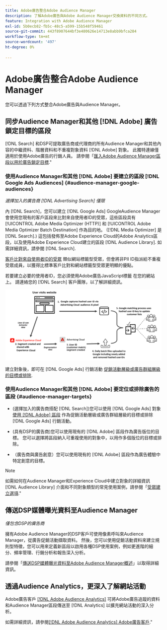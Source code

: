 ```yaml
---
title: Adobe廣告整合Adobe Audience Manager
description: 了解Adobe廣告與Adobe Audience Manager交換資料的不同方式。
feature: Integration with Adobe Audience Manager
exl-id: 5b0ecb82-fb5c-48c5-a599-15b548f59461
source-git-commit: 443f8907644bf3e480626e14713e8abb9bfca284
workflow-type: tm+mt
source-wordcount: '497'
ht-degree: 0%

---
```


# Adobe廣告整合Adobe Audience Manager

您可以透過下列方式整合Adobe廣告與Audience Manager。

## 同步Audience Manager和其他 [!DNL Adobe] 廣告鎖定目標的區段

[!DNL Search] 和DSP可提取廣告商或代理商的所有Audience Manager和其他內容的中繼資料、階層資料和不重複對象資料 [!DNL Adobe] 對象。 此獨特連線僅適用於使用Adobe廣告的行銷人員。 請參閱「[匯入Adobe Audience Manager區段以用於廣告鎖定目標](/help/integrations/audience-manager/import-audiences.md).&quot;

### 使用Audience Manager和其他 [!DNL Adobe] 要建立的區段 [!DNL Google Ads Audiences] {#audience-manager-google-audiences}

*選擇加入的廣告商 [!DNL Advertising Search] 僅限*

內 [!DNL Search]，您可以建立 [!DNL Google Ads] GoogleAudience Manager會使用您現有的客戶區段來比對來自使用者ID的受眾，這些區段具有 [!UICONTROL Adobe Media Optimizer (HTTP)] 和 [!UICONTROL Adobe Media Optimizer Batch Destination] 作為目的地。 ([!DNL Media Optimizer] 是 [!DNL Search].) 這包括發佈至Adobe Experience Cloud的Adobe Analytics區段，以及使用Adobe Experience Cloud建立的區段 [!DNL Audience Library]. 如需詳細資訊，請參閱 [!DNL Search].

[客戶比對來自使用者ID的受眾](https://support.google.com/google-ads/answer/9199250) 類似網站標籤型受眾，但會將非PII ID指派給不重複受眾成員，以獲得比標準客戶比對和網站標籤型受眾更明顯的優點。

若要建立必要的使用者ID，您必須使用Adobe廣告JavaScript標籤 <!-- with a user ID parameter -->在您的網站上。 請連絡您的 [!DNL Search] 客戶團隊，以了解詳細資訊。

![區段建立程式](/help/integrations/assets/ad_search_user_id_pic.png)

建立對象後，即可在 [!DNL Google Ads] 行銷活動 [促銷活動層級或廣告群組層級的目標或排除](#audience-manager-targets).

### 使用Audience Manager和其他 [!DNL Adobe] 要定位或排除廣告的區段 {#audience-manager-targets}

* (選擇加入的廣告商搭配 [!DNL Search])您可以使用 [!DNL Google Ads] 對象 [使用 [!DNL Adobe] 區段](#audience-manager-google-audiences) 作為促銷活動層級或廣告群組層級的目標或排除 [!DNL Google Ads] 行銷活動。

* (具有DSP的廣告商)您可以使用現有的 [!DNL Adobe] 區段作為廣告版位的目標。 您可以選擇將區段納入可重複使用的對象中，以用作多個版位的目標或排除。

* （廣告商與廣告創意）您可以使用現有的 [!DNL Adobe] 區段作為廣告體驗中特定創意的目標。

>[!NOTE]
>
>如需如何在Audience Manager和Experience Cloud中建立對象的詳細資訊 [!DNL Audience Library] 介面和不同對象類型的常見使用案例，請參閱「[受眾建立選項](https://experienceleague.adobe.com/docs/experience-cloud-kcs/kbarticles/KA-16471.html).&quot;

## 傳送DSP媒體曝光資料至Audience Manager

*僅包含DSP的廣告商*

擁有Adobe Audience Manager的DSP客戶可使用像素呼叫來Audience Manager，從廣告促銷活動擷取資料。 然後，您可以使用促銷活動資料來建立規則型特徵，您可以用來定義新區段以啟用各種DSP使用案例，例如更進階的細分、頻率管理、行銷分析和報告深入分析。

請參閱「[傳送DSP媒體曝光資料至Adobe Audience Manager概述](/help/integrations/audience-manager/media-data-integration/overview.md)」以取得詳細資訊。

## 透過Audience Analytics，更深入了解網站活動

Adobe廣告客戶 [[!DNL Adobe Audience Analytics]](https://experienceleague.adobe.com/docs/analytics/integration/audience-analytics/mc-audiences-aam.html) 可將Adobe廣告追蹤的資料和Audience Manager區段傳送至 [!DNL Analytics] 以擴充網站活動的深入分析。

如需詳細資訊，請參閱[[!DNL Adobe Audience Analytics] Adobe廣告客戶](/help/integrations/audience-manager/audience-analytics.md).&quot;
